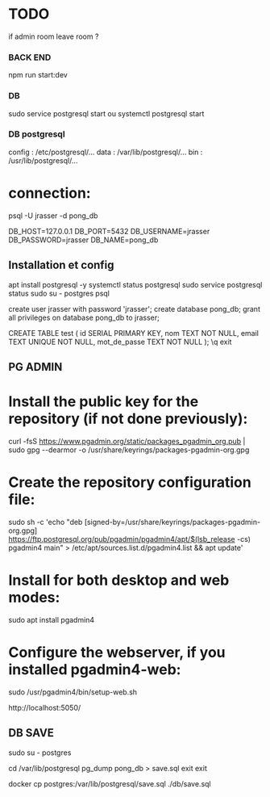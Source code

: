 # TODO

if admin room leave room ?

### BACK END

npm run start:dev

### DB

sudo service postgresql start
ou
systemctl postgresql start

### DB postgresql

config : /etc/postgresql/...
data : /var/lib/postgresql/...
bin : /usr/lib/postgresql/...

# connection:

psql -U jrasser -d pong_db <!-- == psql ? -->

DB_HOST=127.0.0.1
DB_PORT=5432
DB_USERNAME=jrasser
DB_PASSWORD=jrasser
DB_NAME=pong_db

## Installation et config

apt install postgresql -y
systemctl status postgresql
sudo service postgresql status
sudo su - postgres
psql

create user jrasser with password 'jrasser';
create database pong_db;
grant all privileges on database pong_db to jrasser;

<!-- GRANT USAGE, SELECT ON ALL SEQUENCES IN SCHEMA public TO <nom_utilisateur>; -->
<!-- GRANT SELECT ON ALL TABLES IN SCHEMA public TO <nom_utilisateur>; -->

CREATE TABLE test (
id SERIAL PRIMARY KEY,
nom TEXT NOT NULL,
email TEXT UNIQUE NOT NULL,
mot_de_passe TEXT NOT NULL
);
\q
exit

## PG ADMIN

# Install the public key for the repository (if not done previously):

curl -fsS https://www.pgadmin.org/static/packages_pgadmin_org.pub | sudo gpg --dearmor -o /usr/share/keyrings/packages-pgadmin-org.gpg

# Create the repository configuration file:

sudo sh -c 'echo "deb [signed-by=/usr/share/keyrings/packages-pgadmin-org.gpg] https://ftp.postgresql.org/pub/pgadmin/pgadmin4/apt/$(lsb_release -cs) pgadmin4 main" > /etc/apt/sources.list.d/pgadmin4.list && apt update'

# Install for both desktop and web modes:

sudo apt install pgadmin4

# Configure the webserver, if you installed pgadmin4-web:

sudo /usr/pgadmin4/bin/setup-web.sh

http://localhost:5050/

## DB SAVE

sudo su - postgres

<!-- psql
\c pong_db -->

cd /var/lib/postgresql
pg_dump pong_db > save.sql
exit
exit

<!-- \q -->

docker cp postgres:/var/lib/postgresql/save.sql ./db/save.sql
